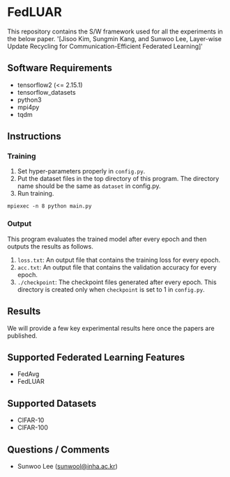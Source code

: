 
# FedLUAR
This repository contains the S/W framework used for all the experiments in the below paper.
'[Jisoo Kim, Sungmin Kang, and Sunwoo Lee, Layer-wise Update Recycling for Communication-Efficient Federated Learning]'

## Software Requirements
 * tensorflow2 (<= 2.15.1)
 * tensorflow_datasets
 * python3
 * mpi4py
 * tqdm

## Instructions
### Training
 1. Set hyper-parameters properly in `config.py`.
 2. Put the dataset files in the top directory of this program. The directory name should be the same as `dataset` in config.py.
 3. Run training.
```
mpiexec -n 8 python main.py
```
### Output
This program evaluates the trained model after every epoch and then outputs the results as follows.
 1. `loss.txt`: An output file that contains the training loss for every epoch.
 2. `acc.txt`: An output file that contains the validation accuracy for every epoch.
 3. `./checkpoint`: The checkpoint files generated after every epoch. This directory is created only when `checkpoint` is set to 1 in `config.py`.

## Results
We will provide a few key experimental results here once the papers are published.

## Supported Federated Learning Features
 * FedAvg
 * FedLUAR

## Supported Datasets
 * CIFAR-10
 * CIFAR-100

## Questions / Comments
 * Sunwoo Lee (sunwool@inha.ac.kr)
